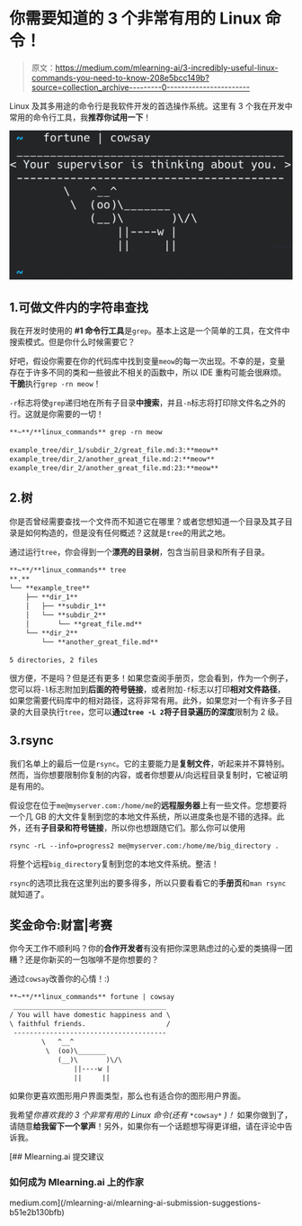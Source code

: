 # 你需要知道的 3 个非常有用的 Linux 命令！

> 原文：<https://medium.com/mlearning-ai/3-incredibly-useful-linux-commands-you-need-to-know-208e5bcc149b?source=collection_archive---------0----------------------->

Linux 及其多用途的命令行是我软件开发的首选操作系统。这里有 3 个我在开发中常用的命令行工具，我**推荐你试用一下**！

![](img/f1563b5f4ad854b7213fc01f7330bd9c.png)

## 1.可做文件内的字符串查找

我在开发时使用的 **#1 命令行工具**是`grep`。基本上这是一个简单的工具，在文件中搜索模式。但是你什么时候需要它？

好吧，假设你需要在你的代码库中找到变量`meow`的每一次出现。不幸的是，变量存在于许多不同的类和一些彼此不相关的函数中，所以 IDE 重构可能会很麻烦。**干脆**执行`grep -rn meow`！

`-r`标志将使`grep`递归地在所有子目录**中搜索**，并且`-n`标志将打印除文件名之外的行。这就是你需要的一切！

```
**~**/**linux_commands** grep -rn meow      

example_tree/dir_1/subdir_2/great_file.md:3:**meow** 
example_tree/dir_2/another_great_file.md:2:**meow** 
example_tree/dir_2/another_great_file.md:23:**meow**
```

## 2.树

你是否曾经需要查找一个文件而不知道它在哪里？或者您想知道一个目录及其子目录是如何构造的，但是没有任何概述？这就是`tree`的用武之地。

通过运行`tree`，你会得到一个**漂亮的目录树**，包含当前目录和所有子目录。

```
**~**/**linux_commands** tree                                                      
**.** 
└── **example_tree** 
    ├── **dir_1** 
    │   ├── **subdir_1** 
    │   └── **subdir_2** 
    │       └── **great_file.md** 
    └── **dir_2** 
        └── **another_great_file.md** 

5 directories, 2 files
```

很方便，不是吗？但是还有更多！如果您查阅手册页，您会看到，作为一个例子，您可以将`-l`标志附加到**后面的符号链接**，或者附加`-f`标志以打印**相对文件路径**，如果您需要代码库中的相对路径，这将非常有用。此外，如果您对一个有许多子目录的大目录执行`tree`，您可以**通过`tree -L 2`将子目录遍历的深度**限制为 2 级。

## 3.rsync

我们名单上的最后一位是`rsync`。它的主要能力是**复制文件**，听起来并不算特别。然而，当你想要限制你复制的内容，或者你想要从/向远程目录复制时，它被证明是有用的。

假设您在位于`me@myserver.com:/home/me`的**远程服务器**上有一些文件。您想要将一个几 GB 的大文件复制到您的本地文件系统，所以进度条也是不错的选择。此外，还有**子目录和符号链接**，所以你也想跟随它们。那么你可以使用

```
rsync -rL --info=progress2 me@myserver.com:/home/me/big_directory .
```

将整个远程`big_directory`复制到您的本地文件系统。整洁！

`rsync`的选项比我在这里列出的要多得多，所以只要看看它的**手册页**和`man rsync`就知道了。

## 奖金命令:财富|考赛

你今天工作不顺利吗？你的**合作开发者**有没有把你深思熟虑过的心爱的类搞得一团糟？还是你新买的一包咖啡不是你想要的？

通过`cowsay`改善你的心情！:)

```
**~**/**linux_commands** fortune | cowsay                                          
 ______________________________________ 
/ You will have domestic happiness and \ 
\ faithful friends.                    / 
 -------------------------------------- 
        \   ^__^ 
         \  (oo)\_______ 
            (__)\       )\/\ 
                ||----w | 
                ||     ||
```

如果你更喜欢图形用户界面类型，那么也有适合你的图形用户界面。

我希望*你喜欢我的 3 个非常有用的 Linux 命令(还有* `*cowsay*` *)！* 如果你做到了，请随意**给我留下一个掌声**！另外，如果你有一个话题想写得更详细，请在评论中告诉我。

[](/mlearning-ai/mlearning-ai-submission-suggestions-b51e2b130bfb) [## Mlearning.ai 提交建议

### 如何成为 Mlearning.ai 上的作家

medium.com](/mlearning-ai/mlearning-ai-submission-suggestions-b51e2b130bfb)